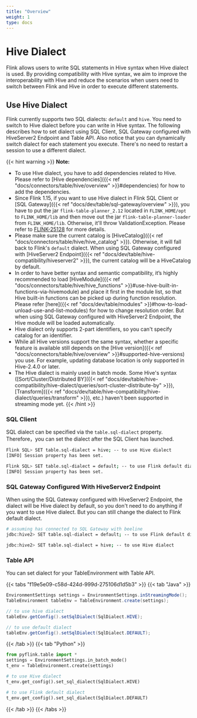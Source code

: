 ```yaml
---
title: "Overview"
weight: 1
type: docs
---
```

<!--
Licensed to the Apache Software Foundation (ASF) under one
or more contributor license agreements.  See the NOTICE file
distributed with this work for additional information
regarding copyright ownership.  The ASF licenses this file
to you under the Apache License, Version 2.0 (the
"License"); you may not use this file except in compliance
with the License.  You may obtain a copy of the License at
  http://www.apache.org/licenses/LICENSE-2.0
Unless required by applicable law or agreed to in writing,
software distributed under the License is distributed on an
"AS IS" BASIS, WITHOUT WARRANTIES OR CONDITIONS OF ANY
KIND, either express or implied.  See the License for the
specific language governing permissions and limitations
under the License.
-->

# Hive Dialect

Flink allows users to write SQL statements in Hive syntax when Hive dialect is used.
By providing compatibility with Hive syntax, we aim to improve the interoperability with Hive and reduce the scenarios when users need to switch between Flink and Hive in order to execute different statements.

## Use Hive Dialect

Flink currently supports two SQL dialects: `default` and `hive`. You need to switch to Hive dialect
before you can write in Hive syntax. The following describes how to set dialect using
SQL Client, SQL Gateway configured with HiveServer2 Endpoint and Table API. Also notice that you can dynamically switch dialect for each
statement you execute. There's no need to restart a session to use a different dialect.

{{< hint warning >}}
**Note:**

- To use Hive dialect, you have to add dependencies related to Hive. Please refer to [Hive dependencies]({{< ref "docs/connectors/table/hive/overview" >}}#dependencies) for how to add the dependencies.
- Since Flink 1.15, if you want to use Hive dialect in Flink SQL Client or [SQL Gateway]({{< ref "docs/dev/table/sql-gateway/overview" >}}), you have to put the jar `flink-table-planner_2.12` located in `FLINK_HOME/opt`
  to `FLINK_HOME/lib` and then move out the jar `flink-table-planner-loader` from `FLINK_HOME/lib`.
  Otherwise, it'll throw ValidationException. Please refer to [FLINK-25128](https://issues.apache.org/jira/browse/FLINK-25128) for more details.
- Please make sure the current catalog is [HiveCatalog]({{< ref "docs/connectors/table/hive/hive_catalog" >}}). Otherwise, it will fall back to Flink's `default` dialect.
  When using SQL Gateway configured with [HiveServer2 Endpoint]({{< ref "docs/dev/table/hive-compatibility/hiveserver2" >}}), the current catalog will be a HiveCatalog by default.
- In order to have better syntax and semantic compatibility, it’s highly recommended to load [HiveModule]({{< ref "docs/connectors/table/hive/hive_functions" >}}#use-hive-built-in-functions-via-hivemodule) and
  place it first in the module list, so that Hive built-in functions can be picked up during function resolution.
  Please refer [here]({{< ref "docs/dev/table/modules" >}}#how-to-load-unload-use-and-list-modules) for how to change resolution order.
  But when using SQL Gateway configured with HiveServer2 Endpoint, the Hive module will be loaded automatically.
- Hive dialect only supports 2-part identifiers, so you can't specify catalog for an identifier.
- While all Hive versions support the same syntax, whether a specific feature is available still depends on the
  [Hive version]({{< ref "docs/connectors/table/hive/overview" >}}#supported-hive-versions) you use. For example, updating database
  location is only supported in Hive-2.4.0 or later.
- The Hive dialect is mainly used in batch mode. Some Hive's syntax ([Sort/Cluster/Distributed BY]({{< ref "docs/dev/table/hive-compatibility/hive-dialect/queries/sort-cluster-distribute-by" >}}), [Transform]({{< ref "docs/dev/table/hive-compatibility/hive-dialect/queries/transform" >}}), etc.)  haven't been supported in streaming mode yet.
{{< /hint >}}

### SQL Client

SQL dialect can be specified via the `table.sql-dialect` property.
Therefore，you can set the dialect after the SQL Client has launched. 

```bash
Flink SQL> SET table.sql-dialect = hive; -- to use Hive dialect
[INFO] Session property has been set.

Flink SQL> SET table.sql-dialect = default; -- to use Flink default dialect
[INFO] Session property has been set.
```

### SQL Gateway Configured With HiveServer2 Endpoint

When using the SQL Gateway configured with HiveServer2 Endpoint, the dialect will be Hive dialect by default, so you don't need to do anything if you want to use Hive dialect. But you can still
change the dialect to Flink default dialect.

```bash
# assuming has connected to SQL Gateway with beeline
jdbc:hive2> SET table.sql-dialect = default; -- to use Flink default dialect

jdbc:hive2> SET table.sql-dialect = hive; -- to use Hive dialect
```

### Table API

You can set dialect for your TableEnvironment with Table API.

{{< tabs "f19e5e09-c58d-424d-999d-275106d1d5b3" >}}
{{< tab "Java" >}}
```java
EnvironmentSettings settings = EnvironmentSettings.inStreamingMode();
TableEnvironment tableEnv = TableEnvironment.create(settings);

// to use hive dialect
tableEnv.getConfig().setSqlDialect(SqlDialect.HIVE);

// to use default dialect
tableEnv.getConfig().setSqlDialect(SqlDialect.DEFAULT);
```
{{< /tab >}}
{{< tab "Python" >}}
```python
from pyflink.table import *
settings = EnvironmentSettings.in_batch_mode()
t_env = TableEnvironment.create(settings)

# to use Hive dialect
t_env.get_config().set_sql_dialect(SqlDialect.HIVE)

# to use Flink default dialect
t_env.get_config().set_sql_dialect(SqlDialect.DEFAULT)
```
{{< /tab >}}
{{< /tabs >}}
